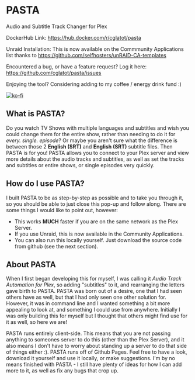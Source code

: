 # PASTA
Audio and Subtitle Track Changer for Plex

DockerHub Link: https://hub.docker.com/r/cglatot/pasta

Unraid Installation: This is now available on the Commmunity Applications list thanks to https://github.com/selfhosters/unRAID-CA-templates

Encountered a bug, or have a feature request? Log it here: https://github.com/cglatot/pasta/issues

Enjoying the tool? Considering adding to my coffee / energy drink fund :)

[![ko-fi](https://www.ko-fi.com/img/githubbutton_sm.svg)](https://ko-fi.com/cglatot)

## What is PASTA?
Do you watch TV Shows with multiple languages and subtitles and wish you could change them for the entire show, rather than needing to do it for *every. single. episode*? 
Or maybe you aren't sure what the difference is between those 2 <strong>English (SRT)</strong> and <strong>English (SRT)</strong> subtitle files. Then PASTA is for you!
PASTA allows you to connect to your Plex server and view more details about the audio tracks and subtitles, as well as set the tracks and subtitles or entire shows, or single episodes very quickly.
        
## How do I use PASTA?
I built PASTA to be as step-by-step as possible and to take you through it, so you should be able to just close this pop-up and follow along.
There are some things I would like to point out, however:
<ul>
    <li>This works <strong>MUCH</strong> faster if you are on the same network as the Plex Server.</li>
    <li>If you use Unraid, this is now available in the Community Applications.</li>
    <li>You can also run this locally yourself. Just download the source code from github (see the next section).</li>
</ul>

## About PASTA
When I first began developing this for myself, I was calling it *Audio Track Automation for Plex*, so adding "subtitles" to it, and rearranging the letters gave birth to PASTA.
PASTA was born out of a desire, one that I had seen others have as well, but that I had only seen one other solution for. However, it was in command line and I wanted something a bit more appealing to look at, and something I could use from anywhere. Initially I was only building this for myself but I thought that others might find use for it as well, so here we are!

PASTA runs entirely client-side. This means that you are not passing anything to someones server to do this (other than the Plex Server), and it also means I don't have to worry about standing up a server to do that side of things either :). PASTA runs off of Github Pages. Feel free to have a look, download it yourself and use it locally, or make suggestions. I'm by no means finished with PASTA - I still have plenty of ideas for how I can add more to it, as well as fix any bugs that crop up.
